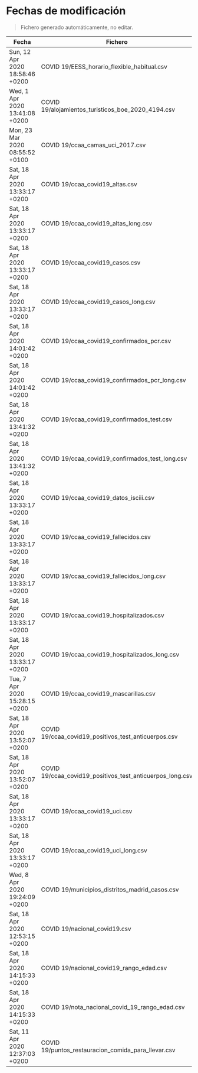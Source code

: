 # Fechas de modificación

> Fichero generado automáticamente, no editar.

| Fecha                           | Fichero                  |
|---------------------------------|--------------------------|
| Sun, 12 Apr 2020 18:58:46 +0200  | COVID 19/EESS_horario_flexible_habitual.csv |
| Wed, 1 Apr 2020 13:41:08 +0200  | COVID 19/alojamientos_turisticos_boe_2020_4194.csv |
| Mon, 23 Mar 2020 08:55:52 +0100  | COVID 19/ccaa_camas_uci_2017.csv |
| Sat, 18 Apr 2020 13:33:17 +0200  | COVID 19/ccaa_covid19_altas.csv |
| Sat, 18 Apr 2020 13:33:17 +0200  | COVID 19/ccaa_covid19_altas_long.csv |
| Sat, 18 Apr 2020 13:33:17 +0200  | COVID 19/ccaa_covid19_casos.csv |
| Sat, 18 Apr 2020 13:33:17 +0200  | COVID 19/ccaa_covid19_casos_long.csv |
| Sat, 18 Apr 2020 14:01:42 +0200  | COVID 19/ccaa_covid19_confirmados_pcr.csv |
| Sat, 18 Apr 2020 14:01:42 +0200  | COVID 19/ccaa_covid19_confirmados_pcr_long.csv |
| Sat, 18 Apr 2020 13:41:32 +0200  | COVID 19/ccaa_covid19_confirmados_test.csv |
| Sat, 18 Apr 2020 13:41:32 +0200  | COVID 19/ccaa_covid19_confirmados_test_long.csv |
| Sat, 18 Apr 2020 13:33:17 +0200  | COVID 19/ccaa_covid19_datos_isciii.csv |
| Sat, 18 Apr 2020 13:33:17 +0200  | COVID 19/ccaa_covid19_fallecidos.csv |
| Sat, 18 Apr 2020 13:33:17 +0200  | COVID 19/ccaa_covid19_fallecidos_long.csv |
| Sat, 18 Apr 2020 13:33:17 +0200  | COVID 19/ccaa_covid19_hospitalizados.csv |
| Sat, 18 Apr 2020 13:33:17 +0200  | COVID 19/ccaa_covid19_hospitalizados_long.csv |
| Tue, 7 Apr 2020 15:28:15 +0200  | COVID 19/ccaa_covid19_mascarillas.csv |
| Sat, 18 Apr 2020 13:52:07 +0200  | COVID 19/ccaa_covid19_positivos_test_anticuerpos.csv |
| Sat, 18 Apr 2020 13:52:07 +0200  | COVID 19/ccaa_covid19_positivos_test_anticuerpos_long.csv |
| Sat, 18 Apr 2020 13:33:17 +0200  | COVID 19/ccaa_covid19_uci.csv |
| Sat, 18 Apr 2020 13:33:17 +0200  | COVID 19/ccaa_covid19_uci_long.csv |
| Wed, 8 Apr 2020 19:24:09 +0200  | COVID 19/municipios_distritos_madrid_casos.csv |
| Sat, 18 Apr 2020 12:53:15 +0200  | COVID 19/nacional_covid19.csv |
| Sat, 18 Apr 2020 14:15:33 +0200  | COVID 19/nacional_covid19_rango_edad.csv |
| Sat, 18 Apr 2020 14:15:33 +0200  | COVID 19/nota_nacional_covid_19_rango_edad.csv |
| Sat, 11 Apr 2020 12:37:03 +0200  | COVID 19/puntos_restauracion_comida_para_llevar.csv |
